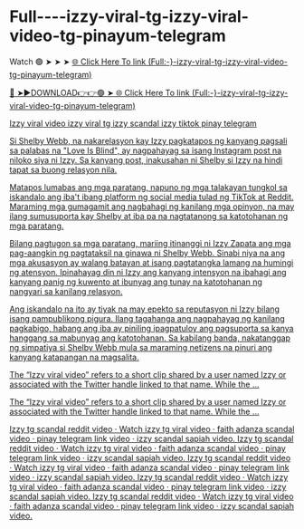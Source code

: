 # Full----izzy-viral-tg-izzy-viral-video-tg-pinayum-telegram
Watch 🟢 ➤ ➤ ➤ <a href="https://quinix.cfd/Blogsrecovery"> 🌐 Click Here To link (Full:-}-izzy-viral-tg-izzy-viral-video-tg-pinayum-telegram) 

🔴 ➤►DOWNLOAD👉👉🟢 ➤<a href="https://quinix.cfd/Blogsrecovery"> 🌐 Click Here To link (Full:-}-izzy-viral-tg-izzy-viral-video-tg-pinayum-telegram)

Izzy viral video izzy viral tg izzy scandal izzy tiktok pinay telegram

Si Shelby Webb, na nakarelasyon kay Izzy pagkatapos ng kanyang pagsali sa palabas na "Love Is Blind", ay nagpahayag sa isang Instagram post na niloko siya ni Izzy. Sa kanyang post, inakusahan ni Shelby si Izzy na hindi tapat sa buong relasyon nila.

Matapos lumabas ang mga paratang, napuno ng mga talakayan tungkol sa iskandalo ang iba't ibang platform ng social media tulad ng TikTok at Reddit. Maraming mga gumagamit ang nagbahagi ng kanilang mga opinyon, na may ilang sumusuporta kay Shelby at iba pa na nagtatanong sa katotohanan ng mga paratang.

Bilang pagtugon sa mga paratang, mariing itinanggi ni Izzy Zapata ang mga pag-aangkin ng pagtataksil na ginawa ni Shelby Webb. Sinabi niya na ang mga akusasyon ay walang batayan at isang pagtatangka lamang na humingi ng atensyon. Ipinahayag din ni Izzy ang kanyang intensyon na ibahagi ang kanyang panig ng kuwento at ibunyag ang tunay na katotohanan ng nangyari sa kanilang relasyon.

Ang iskandalo na ito ay tiyak na may epekto sa reputasyon ni Izzy bilang isang pampublikong pigura. Ilang tagahanga ang nagpahayag ng kanilang pagkabigo, habang ang iba ay piniling ipagpatuloy ang pagsuporta sa kanya hanggang sa mabunyag ang katotohanan. Sa kabilang banda, nakatanggap ng simpatiya si Shelby Webb mula sa maraming netizens na pinuri ang kanyang katapangan na magsalita.

The “Izzy viral video” refers to a short clip shared by a user named Izzy or associated with the Twitter handle linked to that name. While the ...

The “Izzy viral video” refers to a short clip shared by a user named Izzy or associated with the Twitter handle linked to that name. While the ...

Izzy tg scandal reddit video · Watch izzy tg viral video · faith adanza scandal video · pinay telegram link video · izzy scandal sapiah video. Izzy tg scandal reddit video · Watch izzy tg viral video · faith adanza scandal video · pinay telegram link video · izzy scandal sapiah video. Izzy tg scandal reddit video · Watch izzy tg viral video · faith adanza scandal video · pinay telegram link video · izzy scandal sapiah video. Izzy tg scandal reddit video · Watch izzy tg viral video · faith adanza scandal video · pinay telegram link video · izzy scandal sapiah video. Izzy tg scandal reddit video · Watch izzy tg viral video · faith adanza scandal video · pinay telegram link video · izzy scandal sapiah video.
